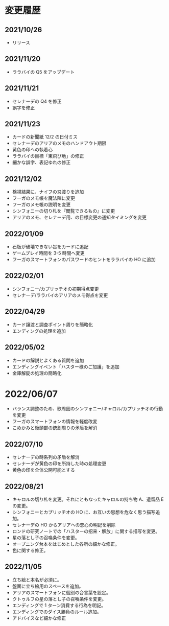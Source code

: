 <head><meta name="robots" content="noindex">
</head>

# 変更履歴

## 2021/10/26

- リリース

## 2021/11/20

- ララバイの Q5 をアップデート

## 2021/11/21

- セレナーデの Q4 を修正
- 誤字を修正

## 2021/11/23

- カードの新聞紙 12/2 の日付ミス
- セレナーデのアリアのメモのハンドアウト期限
- 黄色の印への執着心
- ララバイの目標「東飛び地」の修正
- 細かな誤字、表記ゆれの修正

## 2021/12/02

- 検視結果に、ナイフの刃渡りを追加
- フーガのメモ帳を魔法陣に変更
- フーガのメモ帳の説明を変更
- シンフォニーの切り札を『閲覧できるもの』に変更
- アリアのメモ、セレナーデ用、の目標変更の通知タイミングを変更

## 2022/01/09

- 石板が破壊できない旨をカードに追記
- ゲームプレイ時間を 3-5 時間へ変更
- フーガのスマートフォンのパスワードのヒントをララバイの HO に追加

## 2022/02/01

- シンフォニー/カプリッチオの初期得点変更
- セレナーデ/ララバイのアリアのメモ得点を変更

## 2022/04/29

- カード譲渡と調査ポイント周りを簡略化
- エンディングの処理を追加

## 2022/05/02

- カードの解説とよくある質問を追加
- エンディングイベント「ハスター様のご加護」を追加
- 金庫解錠の処理の簡略化

# 2022/06/07

- バランス調整のため、歌周囲のシンフォニー/キャロル/カプリッチオの行動を変更
- フーガのスマートフォンの情報を軽度改変
- こめかみと後頭部の銃創周りの矛盾を解消

## 2022/07/10

- セレナーデの時系列の矛盾を解消
- セレナーデが黄色の印を所持した時の処理変更
- 黄色の印を全体公開可能とする

## 2022/08/21

- キャロルの切り札を変更。それにともなったキャロルの持ち物 A、遺留品 E の変更。
- シンフォニーとカプリッチオの HO に、お互いの思想を危なく思う描写追加。
- セレナーデの HO からアリアへの恋心の明記を削除
- ロンドの研究ノートでの「ハスターの招来・解放」に関する描写を変更。
- 星の落とし子の召喚条件を変更。
- オープニング台本をはじめとした各所の細かな修正。
- 色に関する修正。

## 2022/11/05

- 立ち絵と本名が必須に。
- 盤面に立ち絵用のスペースを追加。
- アリアのスマートフォンに個別の合言葉を設定。
- クトゥルフの星の落とし子の召喚条件を変更。
- エンディングで 1 ターン消費する行為を明記。
- エンディングでのダイス勝負のルール追加。
- アドバイスなど細かな修正
